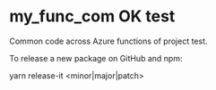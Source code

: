 # my_func_com  OK test

Common code across Azure functions of project test.


To release a new package on GitHub and npm:

yarn release-it <minor|major|patch>
